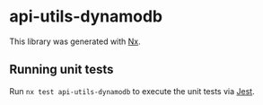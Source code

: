 # api-utils-dynamodb

This library was generated with [Nx](https://nx.dev).

## Running unit tests

Run `nx test api-utils-dynamodb` to execute the unit tests via [Jest](https://jestjs.io).
